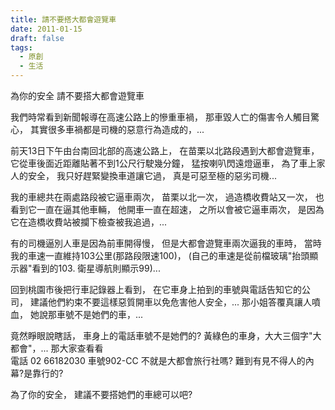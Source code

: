 ```yaml
---
title: 請不要搭大都會遊覽車
date: 2011-01-15
draft: false
tags:
  - 原創
  - 生活
---
```

為你的安全  請不要搭大都會遊覽車

我們時常看到新聞報導在高速公路上的慘重車禍，
那車毀人亡的傷害令人觸目驚心，
其實很多車禍都是司機的惡意行為造成的，...

前天13日下午由台南回北部的高速公路上，
在苗栗以北路段遇到大都會遊覽車，
它從車後面近距離貼著不到1公尺行駛幾分鐘，
猛按喇叭閃遠燈逼車，
為了車上家人的安全，
我只好趕緊變換車道讓它過，
真是可惡至極的惡劣司機...

我的車總共在兩處路段被它逼車兩次，
苗栗以北一次，
過造橋收費站又一次，
也看到它一直在逼其他車輛，
他開車一直在超速，
之所以會被它逼車兩次，
是因為它在造橋收費站被攔下檢查被我追過，...

有的司機逼別人車是因為前車開得慢，
但是大都會遊覽車兩次逼我的車時，
當時我的車速一直維持103公里(那路段限速100)，
(自己的車速是從前檔玻璃"抬頭顯示器"看到的103.
衛星導航則顯示99)...

回到桃園市後把行車記錄器上看到，
在它車身上拍到的車號與電話告知它的公司，
建議他們約束不要這樣惡質開車以免危害他人安全，...
那小姐答覆真讓人噴血，
她說那車號不是她們的車，...

竟然睜眼說瞎話，
車身上的電話車號不是她們的?
黃綠色的車身，大大三個字"大都會"，...
那大家查看看  
電話 02 66182030
車號902-CC
不就是大都會旅行社嗎?
難到有見不得人的內幕?是靠行的?

為了你的安全，
建議不要搭她們的車總可以吧?